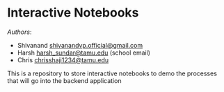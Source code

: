 # Interactive Notebooks

*Authors*:
- Shivanand <shivanandvp.official@gmail.com>
- Harsh <harsh_sundar@tamu.edu> (school email)
- Chris <chrisshaji1234@tamu.edu>

This is a repository to store interactive notebooks to demo the processes that will go into the backend application
